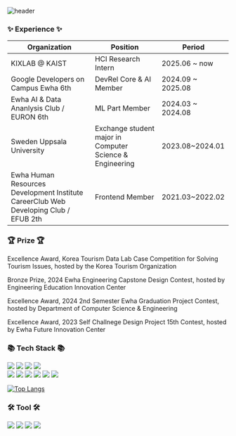 
![header](https://capsule-render.vercel.app/api?type=waving&height=300&color=gradient&text=Hi%20:\)%20I%20am%20doh-ha&textBg=false&section=header&reversal=false)
<h3>✨  Experience  ✨ </h3>
<table class="table table-striped table-bordered">
<thead>
<tr>
<th><strong>Organization</strong></th>
<th><strong>Position</strong></th>
<th><strong>Period</strong></th>
</tr>
</thead>
<tbody>
  <tr>
<td>KIXLAB @ KAIST </td>
<td>HCI Research Intern </td>
<td>2025.06 ~ now</td>
</tr>
<tr>
<td>Google Developers on Campus Ewha 6th</td>
<td>DevRel Core &amp; AI Member</td>
<td>2024.09 ~ 2025.08</td>
</tr>
<tr>
<td>Ewha AI &amp; Data Ananlysis Club / EURON 6th</td>
<td>ML Part Member</td>
<td>2024.03 ~ 2024.08</td>
</tr>
<tr>
<td>Sweden Uppsala University</td>
<td>Exchange student major in Computer Science &amp; Engineering</td>
<td>2023.08~2024.01</td>
</tr>
<tr>
<td>Ewha Human Resources Development Institute CareerClub Web Developing Club / EFUB 2th</td>
<td>Frontend Member</td>
<td>2021.03~2022.02</td>
</tr>
</tbody>
</table>


<h3>🏆  Prize  🏆 </h3>
<p class="has-line-data" data-line-start="0" data-line-end="1">Excellence Award, Korea Tourism Data Lab Case Competition for Solving Tourism Issues, hosted by the Korea Tourism Organization</p>
<p class="has-line-data" data-line-start="2" data-line-end="3">Bronze Prize, 2024 Ewha Engineering Capstone Design Contest, hosted by Engineering Education Innovation Center</p>
<p class="has-line-data" data-line-start="4" data-line-end="5">Excellence Award, 2024 2nd Semester Ewha Graduation Project Contest, hosted by Department of Computer Science &amp; Engineering</p>
<p class="has-line-data" data-line-start="6" data-line-end="7">Excellence Award, 2023 Self Challnege Design Project 15th Contest, hosted by Ewha Future Innovation Center</p>


<h3>📚 Tech Stack 📚</h3>
<p>
  <img src="https://img.shields.io/badge/Python-3776AB?style=flat-square&logo=Python&logoColor=white"/>
  <img src="https://img.shields.io/badge/tensorflow-FF6F00?style=flat-square&logo=tensorflow&logoColor=white"/>
  <img src="https://img.shields.io/badge/scikitlearn-F7931E?style=flat-square&logo=scikitlearn&logoColor=white"/>
  <img src="https://img.shields.io/badge/pandas-150458?style=flat-square&logo=pandas&logoColor=white"/><br>

  <img src="https://img.shields.io/badge/React-61DAFB?style=flat-square&logo=React&logoColor=white"/>
<img src="https://img.shields.io/badge/CSS3-1572B6?style=flat-square&logo=CSS3&logoColor=white"/> 
<img src="https://img.shields.io/badge/styled%20components-DB7093?style=flat-square&logo=styledcomponents&logoColor=white"/> 
<img src="https://img.shields.io/badge/JavaScript-F7DF1E?style=flat-square&logo=JavaScript&logoColor=white"/>
<img src="https://img.shields.io/badge/TypeScript-3178C6?style=flat-square&logo=TypeScript&logoColor=white"/> 
<img src="https://img.shields.io/badge/Unity-FFFFFF?style=flat-square&logo=Unity&logoColor=white"/> 

</p>

[![Top Langs](https://github-readme-stats.vercel.app/api/top-langs/?username=doh-ha)](https://github.com/anuraghazra/github-readme-stats)

<h3>🛠️  Tool  🛠️ </h3>
<p>
<img src="https://img.shields.io/badge/slack-4A154B?style=flat-square&logo=slack&logoColor=white"/> 
<img src="https://img.shields.io/badge/discord-5865F2?style=flat-square&logo=discord&logoColor=white"/> 
<img src="https://img.shields.io/badge/figma-F24E1E?style=flat-square&logo=figma&logoColor=white"/> 
<img src="https://img.shields.io/badge/notion-000000?style=flat-square&logo=notion&logoColor=white"/> 
</p>

<!--
**doh-ha/doh-ha** is a ✨ _special_ ✨ repository because its `README.md` (this file) appears on your GitHub profile.

Here are some ideas to get you started:

- 🔭 I’m currently working on ...
- 🌱 I’m currently learning ...
- 👯 I’m looking to collaborate on ...
- 🤔 I’m looking for help with ...
- 💬 Ask me about ...
- 📫 How to reach me: ...
- 😄 Pronouns: ...
- ⚡ Fun fact: ...
-->

